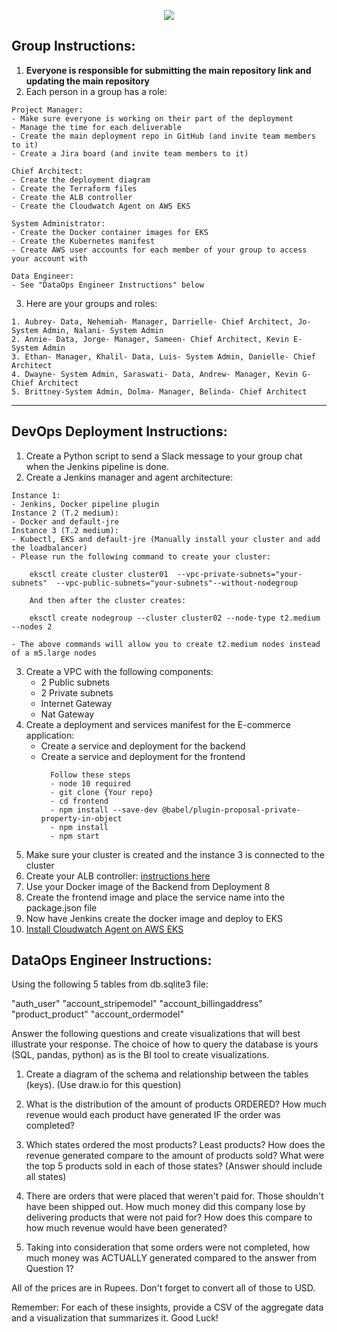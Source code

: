 <p align="center">
<img src="https://github.com/kura-labs-org/kuralabs_deployment_1/blob/main/Kuralogo.png">
</p>

## Group Instructions:
1. **Everyone is responsible for submitting the main repository link and updating the main repository**  
2. Each person in a group has a role:
```
Project Manager:
- Make sure everyone is working on their part of the deployment
- Manage the time for each deliverable
- Create the main deployment repo in GitHub (and invite team members to it)
- Create a Jira board (and invite team members to it)

Chief Architect:
- Create the deployment diagram
- Create the Terraform files
- Create the ALB controller
- Create the Cloudwatch Agent on AWS EKS

System Administrator:
- Create the Docker container images for EKS
- Create the Kubernetes manifest
- Create AWS user accounts for each member of your group to access your account with

Data Engineer:
- See "DataOps Engineer Instructions" below

```
3. Here are your groups and roles:
```
1. Aubrey- Data, Nehemiah- Manager, Darrielle- Chief Architect, Jo- System Admin, Nalani- System Admin
2. Annie- Data, Jorge- Manager, Sameen- Chief Architect, Kevin E- System Admin
3. Ethan- Manager, Khalil- Data, Luis- System Admin, Danielle- Chief Architect
4. Dwayne- System Admin, Saraswati- Data, Andrew- Manager, Kevin G- Chief Architect
5. Brittney-System Admin, Dolma- Manager, Belinda- Chief Architect

```

*********************************************************************************************************************************************************************
## DevOps Deployment Instructions:

1. Create a Python script to send a Slack message to your group chat when the Jenkins pipeline is done.
2. Create a Jenkins manager and agent architecture:
```
Instance 1:
- Jenkins, Docker pipeline plugin
Instance 2 (T.2 medium):
- Docker and default-jre 
Instance 3 (T.2 medium):
- Kubectl, EKS and default-jre (Manually install your cluster and add the loadbalancer)
- Please run the following command to create your cluster:

    eksctl create cluster cluster01  --vpc-private-subnets="your-subnets"  --vpc-public-subnets="your-subnets"--without-nodegroup

    And then after the cluster creates:

    eksctl create nodegroup --cluster cluster02 --node-type t2.medium --nodes 2

- The above commands will allow you to create t2.medium nodes instead of a m5.large nodes
```
3. Create a VPC with the following components:
    - 2 Public subnets
    - 2 Private subnets
    - Internet Gateway
    - Nat Gateway  
4. Create a deployment and services manifest for the E-commerce application:
    - Create a service and deployment for the backend
    - Create a service and deployment for the frontend
      ```
        Follow these steps
        - node 10 required
        - git clone {Your repo}
        - cd frontend
        - npm install --save-dev @babel/plugin-proposal-private-property-in-object
        - npm install
        - npm start
      ```   
6. Make sure your cluster is created and the instance 3 is connected to the cluster
7. Create your ALB controller: [instructions here](https://docs.google.com/document/d/1Y_c_ByV8y9I1CL8NJvZLqo6ftahcJJD5qG0WA_PkqTM/edit?usp=sharing)
8. Use your Docker image of the Backend from Deployment 8
9. Create the frontend image and place the service name into the package.json file
10. Now have Jenkins create the docker image and deploy to EKS
11. [Install Cloudwatch Agent on AWS EKS](https://docs.aws.amazon.com/AmazonCloudWatch/latest/monitoring/Container-Insights-setup-EKS-addon.html)


## DataOps Engineer Instructions:

Using the following 5 tables from db.sqlite3 file:

"auth_user"
"account_stripemodel"
"account_billingaddress"
"product_product"
"account_ordermodel"

Answer the following questions and create visualizations that will best illustrate your response. 
The choice of how to query the database is yours (SQL, pandas, python) as is the BI tool to create visualizations.   

1. Create a diagram of the schema and relationship between the tables (keys). (Use draw.io for this question)

2. What is the distribution of the amount of products ORDERED?  How much revenue would each product have generated IF the order was completed? 

3. Which states ordered the most products? Least products?  How does the revenue generated compare to the amount of products sold?  What were the top 5 products sold in each of those states? (Answer should include all states)

4.  There are orders that were placed that weren't paid for.  Those shouldn't have been shipped out.  How much money did this company lose by delivering products that were not paid for?  How does this compare to how much revenue would have been generated?  

5.  Taking into consideration that some orders were not completed, how much money was ACTUALLY generated compared to the answer from Question 1?  

All of the prices are in Rupees.  Don't forget to convert all of those to USD. 

Remember: For each of these insights, provide a CSV of the aggregate data and a visualization that summarizes it.  Good Luck!
